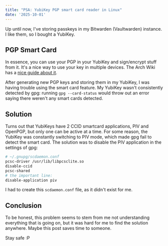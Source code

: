 ```yaml
---
title: "PSA: YubiKey PGP smart card reader in Linux"
date: '2025-10-01'
---
```


Up until now, I've storing passkeys in my Bitwarden (Vaultwarden) instance. I like them, so I bought a YubiKey.

## PGP Smart Card

In essence, you can use your PGP in your YubiKey and sign/encrypt stuff from it. It's a nice way to use your key in multiple devices. The Arch Wiki has a [nice guide about it](https://wiki.archlinux.org/title/YubiKey#OpenPGP_smartcards).

After generating new PGP keys and storing them in my YubiKey, I was having trouble using the smart card feature. My YubiKey wasn't consistently detected by gpg: running `gpg --card-status` would throw out an error saying there weren't any smart cards detected.

## Solution

Turns out that YubiKeys have 2 CCID smartcard applications, PIV and OpenPGP, but only one can be active at a time. For some reason, the YubiKey was constantly switching to PIV mode, which made gpg fail to detect the smart card.
The solution was to disable the PIV application in the settings of gpg:

```sh
# ~/.gnupg/scdaemon.conf
pcsc-driver /usr/lib/libpcsclite.so
disable-ccid
pcsc-shared
# the important line:
disable-application piv
```

I had to create this `scdaemon.conf` file, as it didn't exist for me.

## Conclusion

To be honest, this problem seems to stem from me not understanding everything that is going on, but it was hard for me to find the solution anywhere. Maybe this post saves time to someone.

Stay safe :P